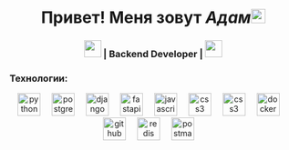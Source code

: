 <h1 align='center'><b> Привет! Меня зовут <i>Адам</i></b><img src="https://media.giphy.com/media/hvRJCLFzcasrR4ia7z/giphy.gif" width="25px"></h1>

<div align="center">
<h3><img src="https://media.giphy.com/media/WUlplcMpOCEmTGBtBW/giphy.gif" width="30"> | Backend Developer | <img src="https://media.giphy.com/media/WUlplcMpOCEmTGBtBW/giphy.gif" width="30"></h3>
</div>

<h3><b>Технологии</b>:</h3>
<div align="center">
  <img src="https://skillicons.dev/icons?i=py" height="40" alt="python logo" title="Python" />
  <img width="12" />
  <img src="https://skillicons.dev/icons?i=postgres" height="40" alt="postgresql logo" title="PostgreSQL" />
  <img width="12" />
  <img src="https://skillicons.dev/icons?i=django" height="40" alt="django logo" title="Django" />
  <img width="12" />
  <img src="https://skillicons.dev/icons?i=fastapi" height="40" alt="fastapi logo" title="FastAPI" />
  <img width="12" />
  <img src="https://skillicons.dev/icons?i=javascript" height="40" alt="javascript logo" title="JS" />
  <img width="12" />
  <img src="https://skillicons.dev/icons?i=html" height="40" alt="css3 logo" title="HTML" />
  <img width="12" />
  <img src="https://skillicons.dev/icons?i=css" height="40" alt="css3 logo" title="CSS" />
  <img width="12" />
  <img src="https://skillicons.dev/icons?i=docker" height="40" alt="docker logo" title="Docker" />
  <img width="12" />
  <img src="https://skillicons.dev/icons?i=github" height="40" alt="github logo" title="Github" />
  <img width="12" />
  <img src="https://skillicons.dev/icons?i=redis" height="40" alt="redis logo" title="Redis" />
  <img width="12" />
  <img src="https://skillicons.dev/icons?i=postman" height="40" alt="postman logo" title="Postman" />
  <img width="12" />
</div>
